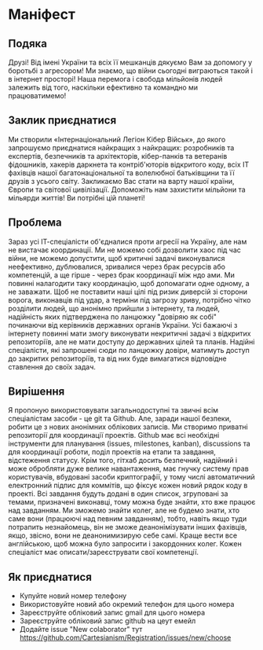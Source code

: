 # Маніфест

## Подяка

Друзі! Від імені України та всіх її мешканців дякуємо Вам за допомогу у боротьбі з агресором! Ми знаємо, що війни сьогодні виграються такой і в інтернет просторі! Наша перемога і свобода мільйонів людей залежить від того, наскільки ефективно та командно ми працюватимемо!

## Заклик приєднатися

Ми створили «Інтернаціональний Легіон Кібер Військ», до якого запрошуємо приєднатися найкращих з найкращих: розробників та експертів, безпечників та архітекторів, кібер-панків та ветеранів фідошників, хакерів даркнета та контріб'юторів відкритого коду, всіх ІТ фахівців нашої багатонаціональної та волелюбної батьківщини та її друзів з усього світу. Закликаємо Вас стати на варту нашої країни, Європи та світової цивілізації. Допоможіть нам захистити мільйони та мільярди життів! Ви потрібні цій планеті!

## Проблема

Зараз усі ІТ-спеціалісти об'єдналися проти агресії на Україну, але нам не вистачає координації. Ми не можемо собі дозволити хаос під час війни, не можемо допустити, щоб критичні задачі виконувалися неефективно, дублювалися, зривалися через брак ресурсів або компетенцій, а ще гірше - через брак координації між ндо ами. Ми повинні налагодити таку координацію, щоб допомагати одне одному, а не заважати. Щоб не поставити наші цілі під ризик диверсій зі сторони ворога, виконавців під удар, а терміни під загрозу зриву, потрібно чітко розділити людей, що анонімно прийшли з інтернету, та людей, надійність яких підтверджена по ланцюжку "довіряю як собі" починаючи від керівників державних органів України. Усі бажаючі з інтернету повинні мати змогу виконувати некритичні задачі з відкритих репозиторіїв, але не мати доступу до державних цілей та планів. Надійні спеціалісти, які запрошені сюди по ланцюжку довіри, матимуть доступ до закритих репозиторіїв, та від них буде вимагатися відповідне ставлення до своїх задач.

## Вирішення

Я пропоную використовувати загальнодоступні та звичні всім спеціалістам засоби - це git та Github. Але, заради нашої безпеки, робити це з нових анонімних облікових записів. Ми створимо приватні репозиторії для координації проектів. Github має всі необхідні інструменти для планування (issues, milestones, kanban), discussions та для координації роботи, поділ проектів на етапи та завдання, відстеження статусу. Крім того, гітхаб досить безпечний, надійний і може обробляти дуже велике навантаження, має гнучку систему прав користувачів, вбудовані засоби криптографії, у тому числі автоматичний електронний підпис для коммітів, що фіксує кожен новий рядок коду в проекті. Всі завдання будуть додані в один список, згруповані за темами, призначені виконавці, тому можна буде знайти, хто вже працює над завданням. Ми зможемо знайти колег, але не будемо знати, хто саме вони (працюючі над певним завданням), тобто, навіть якщо туди потрапить незнайомець, він не зможе деанонімізувати інших фахівців, якщо, звісно, вони не деанонимизирую себе самі. Краще вести все англійською, щоб можна було запросити і закордонних колег. Кожен спеціаліст має описати/зареєструвати свої компетенції.

## Як приєднатися

- Купуйте новий номер телефону
- Використовуйте новий або окремий телефон для цього номера
- Зареєструйте обліковий запис gmail для цього номера
- Зареєструйте обліковий запис github на цеут емейл
- Додайте issue "New colaborator" тут https://github.com/Cartesianism/Registration/issues/new/choose
